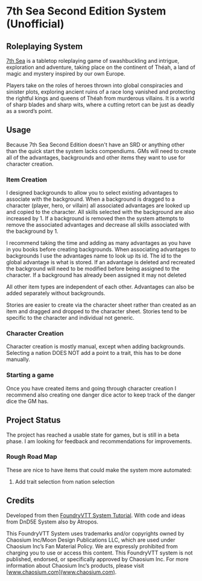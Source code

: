 # 7th Sea Second Edition System (Unofficial)

## Roleplaying System
[7th Sea](https://www.chaosium.com/7th-sea/) is a tabletop roleplaying game of swashbuckling and intrigue, exploration and adventure, taking place on the continent of Théah, a land of magic and mystery inspired by our own Europe.

Players take on the roles of heroes thrown into global conspiracies and sinister plots, exploring ancient ruins of a race long vanished and protecting the rightful kings and queens of Théah from murderous villains. It is a world of sharp blades and sharp wits, where a cutting retort can be just as deadly as a sword’s point.

## Usage

Because 7th Sea Second Edition doesn't have an SRD or anything other than the quick start the system lacks compendiums. GMs will need to create all of the advantages, backgrounds and other items they want to use for character creation.

### Item Creation

I designed backgrounds to allow you to select existing advantages to associate with the background. When a background is dragged to a character (player, hero, or villain) all associated advantages are looked up and copied to the character. All skills selected with the background are also increased by 1. If a background is removed then the system attempts to remove the associated advantages and decrease all skills associated with the background by 1.

I recommend taking the time and adding as many advantages as you have in you books before creating backgrounds. When associating advantages to backgrounds I use the advantages name to look up its id. The id to the global advantage is what is stored. If an advantage is deleted and recreated the background will need to be modified before being assigned to the character. If a background has already been assigned it may not deleted

All other item types are independent of each other. Advantages can also be added separately without backgrounds.

Stories are easier to create via the character sheet rather than created as an item and dragged and dropped to the character sheet. Stories tend to be specific to the character and individual not generic.

### Character Creation

Character creation is mostly manual, except when adding backgrounds. Selecting a nation DOES NOT add a point to a trait, this has to be done manually.

### Starting a game

Once you have created items and going through character creation I recommend also creating one danger dice actor to keep track of the danger dice the GM has.

## Project Status
The project has reached a usable state for games, but is still in a beta phase. I am looking for feedback and recommendations for improvements.

### Rough Road Map

These are nice to have items that could make the system more automated:
1. Add trait selection from nation selection

## Credits
Developed from then [FoundryVTT System Tutorial](https://gitlab.com/asacolips-projects/foundry-mods/foundryvtt-system-tutorial). With code and ideas from DnD5E System also by Atropos.

This FoundryVTT System uses trademarks and/or copyrights owned by Chaosium Inc/Moon Design Publications LLC, which are used under Chaosium Inc’s Fan Material Policy. We are expressly prohibited from charging you to use or access this content. This FoundryVTT system is not published, endorsed, or specifically approved by Chaosium Inc. For more information about Chaosium Inc’s products, please visit [www.chaosium.com](www.chaosium.com).
